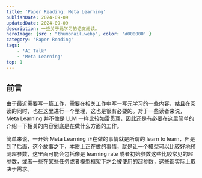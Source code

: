 ```yaml
---
title: 'Paper Reading: Meta Learning'
publishDate: 2024-09-09
updatedDate: 2024-09-09
description: 一些关于元学习的论文阅读。
heroImage: {src : "thumbnail.webp", color: '#000000' }
category: 'Paper Reading'
tags:
    - 'AI Talk'
    - 'Meta Learning'
top: 1
---
```


## 前言

由于最近需要写一篇工作，需要在相关工作中写一写元学习的一些内容，姑且在阅读的同时，也在这里进行一个整理，这也是很有必要的。对于一些读者来说，Meta Learning 并不像是 LLM 一样比较如雷贯耳，因此还是有必要在这里简单的介绍一下相关的内容到底是在做什么方面的工作。

简单来说，一开始 Meta Learning 正在做的事情就是所谓的 learn to learn，但是到了后面，这个故事之下，本质上正在做的事情，就是让一个模型可以比较好地预测超参数，这里面可能会包括像是 learning rate 或者初始参数这些比较常见的超参数，或者一些在某些任务或者模型框架下才会被使用的超参数，这些都实际上取决于需求。


